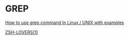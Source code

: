 # GREP

[How to use grep command In Linux / UNIX with examples](https://www.cyberciti.biz/faq/howto-use-grep-command-in-linux-unix/)

[ZSH-LOVERS(1)](https://grml.org/zsh/zsh-lovers.html#_aliases)
